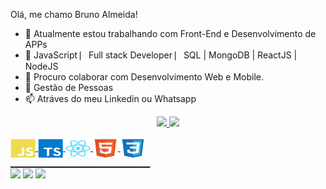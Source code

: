Olá, me chamo Bruno Almeida!

- 🔭 Atualmente estou trabalhando com Front-End e Desenvolvimento de APPs
- 🌱 JavaScript ⎸Full stack Developer ⎸SQL | MongoDB | ReactJS​ | NodeJS
- 👯 Procuro colaborar com Desenvolvimento Web e Mobile.
- 💬 Gestão de Pessoas
- 📫 Atráves do meu Linkedin ou Whatsapp

<div align="center">
<a href="https://github.com/brunoalmeids1">
<img height="180em" src="https://github-readme-stats.vercel.app/api?username=brunoalmeids1&show_icons=true&theme=dracula&include_all_commits=true&count_private=true"/>
<img height="180em" src="https://github-readme-stats.vercel.app/api/top-langs/?username=brunoalmeids1&layout=compact&langs_count=7&theme=dracula"/>
</div>
<div style="display: inline_block"><br>
<img align="center" alt="Dev-Js" height="30" width="40" margin-top="40" src="https://raw.githubusercontent.com/devicons/devicon/master/icons/javascript/javascript-plain.svg">
<img align="center" alt="Dev-Ts" height="30" width="40" margin-top="40" src="https://raw.githubusercontent.com/devicons/devicon/master/icons/typescript/typescript-plain.svg">
<img align="center" alt="Dev-React" height="30" width="40" margin-top="40" src="https://raw.githubusercontent.com/devicons/devicon/master/icons/react/react-original.svg">
<img align="center" alt="Dev-HTML" height="30" width="40" margin-top="40" src="https://raw.githubusercontent.com/devicons/devicon/master/icons/html5/html5-original.svg">
<img align="center" alt="Dev-CSS" height="30" width="40" margin-top="40" src="https://raw.githubusercontent.com/devicons/devicon/master/icons/css3/css3-original.svg">
</div>
  ___________________________________
<div>
<a href="https://www.instagram.com/brunoalmeids1/" target="_blank"><img src="https://img.shields.io/badge/-Instagram-%23E4405F?style=for-the-badge&logo=instagram&logoColor=white" target="_blank"></a>
<a href = "mailto:basbassessoria@gmail.com"><img src="https://img.shields.io/badge/-Gmail-%23333?style=for-the-badge&logo=gmail&logoColor=white" target="_blank"></a>
<a href="(https://www.linkedin.com/in/bruno-almeida-a54852243/)" target="_blank"><img src="https://img.shields.io/badge/-LinkedIn-%230077B5?style=for-the-badge&logo=linkedin&logoColo=white" target"_blank"></a>
